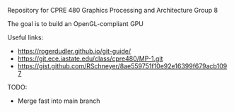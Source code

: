 Repository for CPRE 480 Graphics Processing and Architecture
Group 8

The goal is to build an OpenGL-compliant GPU

Useful links:
- https://rogerdudler.github.io/git-guide/
- https://git.ece.iastate.edu/class/cpre480/MP-1.git
- https://gist.github.com/RSchneyer/8ae559751f10e92e16399f679acb1097

TODO:
- Merge fast into main branch
